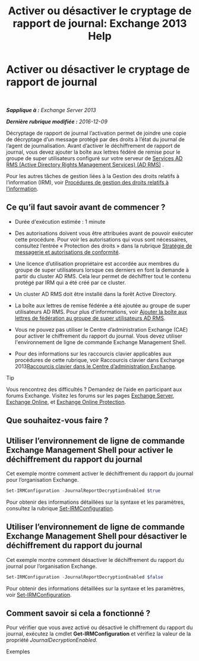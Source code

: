 ﻿---
title: 'Activer ou désactiver le cryptage de rapport de journal: Exchange 2013 Help'
TOCTitle: Activer ou désactiver le cryptage de rapport de journal
ms:assetid: 1dedbe73-2c1a-4b14-8799-5091aaec7965
ms:mtpsurl: https://technet.microsoft.com/fr-fr/library/Dd638092(v=EXCHG.150)
ms:contentKeyID: 50477618
ms.date: 05/23/2018
mtps_version: v=EXCHG.150
ms.translationtype: MT
---

# Activer ou désactiver le cryptage de rapport de journal

 

_**Sapplique à :** Exchange Server 2013_

_**Dernière rubrique modifiée :** 2016-12-09_

Décryptage de rapport de journal l’activation permet de joindre une copie de décryptage d’un message protégé par des droits à l’état du journal de l’agent de journalisation. Avant d’activer le déchiffrement de rapport de journal, vous devez ajouter la boîte aux lettres fédéré de remise pour le groupe de super utilisateurs configuré sur votre serveur de [Services AD RMS (Active Directory Rights Management Services) (AD RMS)](https://technet.microsoft.com/en-us/library/hh831364.aspx) .

Pour les autres tâches de gestion liées à la Gestion des droits relatifs à l’information (IRM), voir [Procédures de gestion des droits relatifs à l’information](information-rights-management-procedures-exchange-2013-help.md).

## Ce qu’il faut savoir avant de commencer ?

  - Durée d'exécution estimée : 1 minute

  - Des autorisations doivent vous être attribuées avant de pouvoir exécuter cette procédure. Pour voir les autorisations qui vous sont nécessaires, consultez l’entrée « Protection des droits » dans la rubrique [Stratégie de messagerie et autorisations de conformité](messaging-policy-and-compliance-permissions-exchange-2013-help.md).

  - Une licence d’utilisation propriétaire est accordée aux membres du groupe de super utilisateurs lorsque ces derniers en font la demande à partir du cluster AD RMS. Cela leur permet de déchiffrer tout le contenu protégé par IRM qui a été créé par ce cluster.

  - Un cluster AD RMS doit être installé dans la forêt Active Directory.

  - La boîte aux lettres de remise fédérée a été ajoutée au groupe de super utilisateurs AD RMS. Pour plus d’informations, voir [Ajouter la boîte aux lettres de fédération au groupe de super utilisateurs AD RMS](add-the-federation-mailbox-to-the-ad-rms-super-users-group-exchange-2013-help.md).

  - Vous ne pouvez pas utiliser le Centre d’administration Exchange (CAE) pour activer le chiffrement du rapport du journal. Vous devez utiliser l'environnement de ligne de commande Exchange Management Shell.

  - Pour des informations sur les raccourcis clavier applicables aux procédures de cette rubrique, voir Raccourcis clavier dans Exchange 2013[Raccourcis clavier dans le Centre d’administration Exchange](keyboard-shortcuts-in-the-exchange-admin-center-exchange-online-protection-help.md).

> [!TIP]
> Vous rencontrez des difficultés ? Demandez de l’aide en participant aux forums Exchange. Visitez les forums sur les pages <a href="https://go.microsoft.com/fwlink/p/?linkid=60612">Exchange Server</a>, <a href="https://go.microsoft.com/fwlink/p/?linkid=267542">Exchange Online</a>, et <a href="https://go.microsoft.com/fwlink/p/?linkid=285351">Exchange Online Protection</a>.


## Que souhaitez-vous faire ?

## Utiliser l’environnement de ligne de commande Exchange Management Shell pour activer le déchiffrement du rapport du journal

Cet exemple montre comment activer le déchiffrement du rapport du journal pour l’organisation Exchange.

```powershell
Set-IRMConfiguration -JournalReportDecryptionEnabled $true
```

Pour obtenir des informations détaillées sur la syntaxe et les paramètres, consultez la rubrique [Set-IRMConfiguration](https://technet.microsoft.com/fr-fr/library/dd979792\(v=exchg.150\)).

## Utiliser l’environnement de ligne de commande Exchange Management Shell pour désactiver le déchiffrement du rapport du journal

Cet exemple montre comment désactiver le déchiffrement du rapport du journal pour l’organisation Exchange.

```powershell
Set-IRMConfiguration -JournalReportDecryptionEnabled $false
```

Pour obtenir des informations détaillées sur la syntaxe et les paramètres, voir [Set-IRMConfiguration](https://technet.microsoft.com/fr-fr/library/dd979792\(v=exchg.150\)).

## Comment savoir si cela a fonctionné ?

Pour vérifier que vous avez activé ou désactivé le chiffrement du rapport du journal, exécutez la cmdlet **Get-IRMConfiguration** et vérifiez la valeur de la propriété *JournalDecryptionEnabled*.

Exemples

